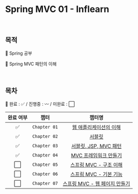 # Spring MVC 01 - Inflearn

<br/>

## 목적

📌 Spring 공부

📌 Spring MVC 패턴의 이해

<br/>

## 목차

📌 완료 : :white_check_mark: / 진행중 : :wavy_dash: / 미완료 : :white_large_square:

| 완료 여부 | 챕터 | 챕터명 | 
| :--: | :--: | :--: | 
| :white_check_mark: | `Chapter 01` | [웹 애플리케이션의 이해](https://occipital-wilderness-a08.notion.site/2946371a61954a61875b4ad77be33f68?pvs=4) | 
| :white_check_mark: | `Chapter 02` | [서블릿](https://occipital-wilderness-a08.notion.site/84098768bef145948fcd32ad6f3e2e0a?pvs=4) | 
| :white_check_mark: | `Chapter 03` | [서블릿, JSP, MVC 패턴](https://occipital-wilderness-a08.notion.site/JSP-MVC-72d8a2460884495c8f51de3d6746fd57?pvs=4) | 
| :white_check_mark: | `Chapter 04` | [MVC 프레임워크 만들기](https://occipital-wilderness-a08.notion.site/MVC-0ee8014f0c0040afae360012c7537df0?pvs=4) | 
| :white_large_square: | `Chapter 05` | [스프링 MVC - 구조 이해](https://occipital-wilderness-a08.notion.site/MVC-6cbb2b3bc99f4311be59c3a99ecc0a75?pvs=4) |
| :white_large_square: | `Chapter 06` | [스프링 MVC - 기본 기능](https://occipital-wilderness-a08.notion.site/MVC-e6300efd8ad7465aaee0ca018596da5d?pvs=4) |
| :white_large_square: | `Chapter 07` | [스프링 MVC - 웹 페이지 만들기](https://occipital-wilderness-a08.notion.site/MVC-c7bb62e315f840bf972df96cb19927ba?pvs=4) |
